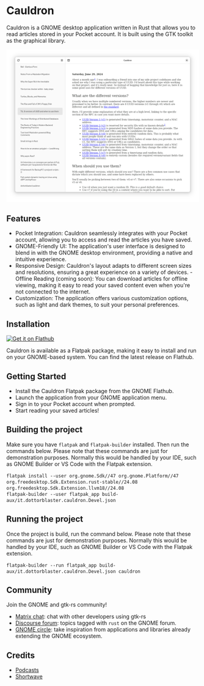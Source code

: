 # Cauldron

Cauldron is a GNOME desktop application written in Rust that allows you to read articles stored in your Pocket account. It is built using the GTK toolkit as the graphical library.


<div align="center">

![Main window](data/resources/screenshots/screenshot2.png "Main window")
</div>

## Features

- Pocket Integration: Cauldron seamlessly integrates with your Pocket account, allowing you to access and read the articles you have saved.
- GNOME-Friendly UI: The application's user interface is designed to blend in with the GNOME desktop environment, providing a native and intuitive experience.
- Responsive Design: Cauldron's layout adapts to different screen sizes and resolutions, ensuring a great experience on a variety of devices.
-Offline Reading (coming soon): You can download articles for offline viewing, making it easy to read your saved content even when you're not connected to the internet.
- Customization: The application offers various customization options, such as light and dark themes, to suit your personal preferences.

## Installation

<a href='https://flathub.org/apps/it.dottorblaster.cauldron' target="_blank">
    <img width='240' alt='Get it on Flathub' src='https://flathub.org/api/badge?locale=en'/>
</a>

Cauldron is available as a Flatpak package, making it easy to install and run on your GNOME-based system. You can find the latest release on Flathub.

## Getting Started

- Install the Cauldron Flatpak package from the GNOME Flathub.
- Launch the application from your GNOME application menu.
- Sign in to your Pocket account when prompted.
- Start reading your saved articles!

## Building the project

Make sure you have `flatpak` and `flatpak-builder` installed. Then run the commands below. Please note that these commands are just for demonstration purposes. Normally this would be handled by your IDE, such as GNOME Builder or VS Code with the Flatpak extension.

```shell
flatpak install --user org.gnome.Sdk//47 org.gnome.Platform//47  org.freedesktop.Sdk.Extension.rust-stable//24.08 org.freedesktop.Sdk.Extension.llvm18//24.08
flatpak-builder --user flatpak_app build-aux/it.dottorblaster.cauldron.Devel.json
```

## Running the project

Once the project is build, run the command below. Please note that these commands are just for demonstration purposes. Normally this would be handled by your IDE, such as GNOME Builder or VS Code with the Flatpak extension.

```shell
flatpak-builder --run flatpak_app build-aux/it.dottorblaster.cauldron.Devel.json cauldron
```

## Community

Join the GNOME and gtk-rs community!

- [Matrix chat](https://matrix.to/#/#rust:gnome.org): chat with other developers using gtk-rs
- [Discourse forum](https://discourse.gnome.org/tag/rust): topics tagged with `rust` on the GNOME forum.
- [GNOME circle](https://circle.gnome.org/): take inspiration from applications and libraries already extending the GNOME ecosystem.

## Credits

- [Podcasts](https://gitlab.gnome.org/World/podcasts)
- [Shortwave](https://gitlab.gnome.org/World/Shortwave)
